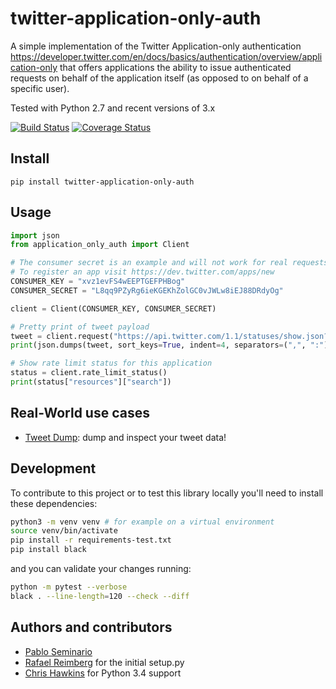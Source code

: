 twitter-application-only-auth
=============================

A simple implementation of the Twitter Application-only authentication
https://developer.twitter.com/en/docs/basics/authentication/overview/application-only
that offers applications the ability to issue authenticated requests on behalf
of the application itself (as opposed to on behalf of a specific user).

Tested with Python 2.7 and recent versions of 3.x

[![Build Status](https://github.com/pabluk/twitter-application-only-auth/workflows/Tests%20and%20coverage/badge.svg)](https://github.com/pabluk/twitter-application-only-auth/actions)
[![Coverage Status](https://coveralls.io/repos/github/pabluk/twitter-application-only-auth/badge.svg?branch=master)](https://coveralls.io/github/pabluk/twitter-application-only-auth?branch=master)


Install
-------

```
pip install twitter-application-only-auth
```

Usage
-----

```python
import json
from application_only_auth import Client

# The consumer secret is an example and will not work for real requests
# To register an app visit https://dev.twitter.com/apps/new
CONSUMER_KEY = "xvz1evFS4wEEPTGEFPHBog"
CONSUMER_SECRET = "L8qq9PZyRg6ieKGEKhZolGC0vJWLw8iEJ88DRdyOg"

client = Client(CONSUMER_KEY, CONSUMER_SECRET)

# Pretty print of tweet payload
tweet = client.request("https://api.twitter.com/1.1/statuses/show.json?id=316683059296624640")
print(json.dumps(tweet, sort_keys=True, indent=4, separators=(",", ":")))

# Show rate limit status for this application
status = client.rate_limit_status()
print(status["resources"]["search"])
```

Real-World use cases
--------------------

* [Tweet Dump](https://tweetdump.debugstack.com/): dump and inspect your tweet data!


Development
-----------

To contribute to this project or to test this library locally you'll need to install these dependencies:

```bash
python3 -m venv venv # for example on a virtual environment
source venv/bin/activate
pip install -r requirements-test.txt
pip install black
```

and you can validate your changes running:

```bash
python -m pytest --verbose
black . --line-length=120 --check --diff
```


Authors and contributors
------------------------

* [Pablo Seminario](https://github.com/pabluk)
* [Rafael Reimberg](https://github.com/rreimberg) for the initial setup.py
* [Chris Hawkins](https://github.com/ChrisHawkins) for Python 3.4 support

